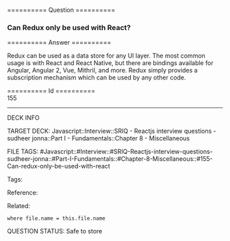 ========== Question ==========  

### Can Redux only be used with React?  

========== Answer ==========  

Redux can be used as a data store for any UI layer. The most common usage is with React and React Native, but there are bindings available for Angular, Angular 2, Vue, Mithril, and more. Redux simply provides a subscription mechanism which can be used by any other code.

========== Id ==========  
155

---

DECK INFO

TARGET DECK: Javascript::Interview::SRIQ - Reactjs interview questions - sudheer jonna::Part I - Fundamentals::Chapter 8 - Miscellaneous

FILE TAGS: #Javascript::#Interview::#SRIQ-Reactjs-interview-questions-sudheer-jonna::#Part-I-Fundamentals::#Chapter-8-Miscellaneous::#155-Can-redux-only-be-used-with-react

Tags:

Reference:

Related:

```dataview
where file.name = this.file.name
```
QUESTION STATUS: Safe to store
